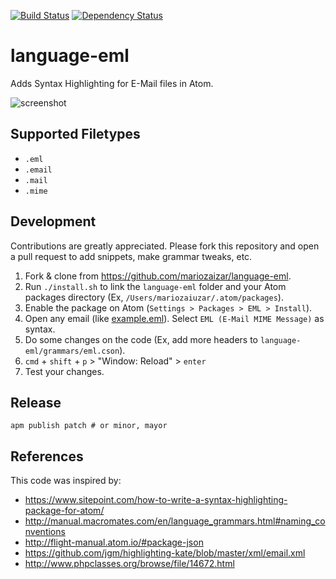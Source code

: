 [![Build Status](https://travis-ci.org/mariozaizar/language-eml.svg?branch=master)](https://travis-ci.org/mariozaizar/language-eml)
[![Dependency Status](https://david-dm.org/mariozaizar/language-eml.svg)](https://david-dm.org/mariozaizar/language-eml)

# language-eml

Adds Syntax Highlighting for E-Mail files in Atom.

![screenshot](http://images/language-eml.png)

## Supported Filetypes

* `.eml`
* `.email`
* `.mail`
* `.mime`

## Development

Contributions are greatly appreciated.
Please fork this repository and open a pull request to add snippets, make grammar tweaks, etc.

1. Fork & clone from https://github.com/mariozaizar/language-eml.
2. Run `./install.sh` to link the `language-eml` folder and your Atom packages directory (Ex, `/Users/mariozaiuzar/.atom/packages`).
3. Enable the package on Atom (`Settings > Packages > EML > Install`).
4. Open any email (like [example.eml](example.eml)). Select `EML (E-Mail MIME Message)` as syntax.
5. Do some changes on the code (Ex, add more headers to `language-eml/grammars/eml.cson`).
6. `cmd` + `shift` + `p` > "Window: Reload" > `enter`
7. Test your changes.

## Release

```
apm publish patch # or minor, mayor
```

## References

This code was inspired by:

- https://www.sitepoint.com/how-to-write-a-syntax-highlighting-package-for-atom/
- http://manual.macromates.com/en/language_grammars.html#naming_conventions
- http://flight-manual.atom.io/#package-json
- https://github.com/jgm/highlighting-kate/blob/master/xml/email.xml
- http://www.phpclasses.org/browse/file/14672.html

